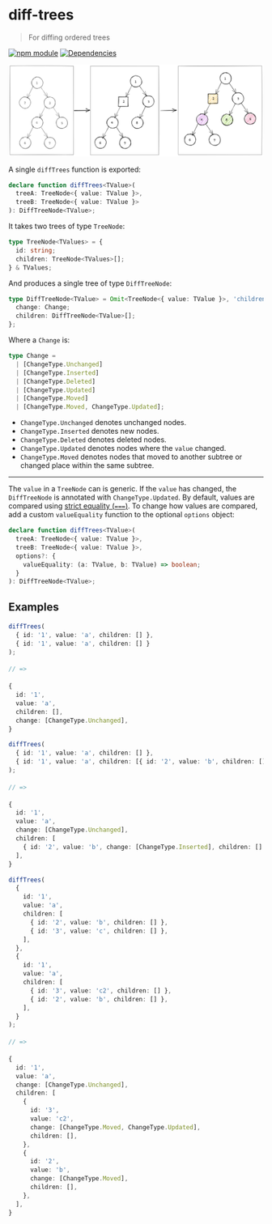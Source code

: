 # diff-trees

> For diffing ordered trees

[![npm module](https://badge.fury.io/js/diff-trees.svg)](https://www.npmjs.org/package/diff-trees)
[![Dependencies](https://david-dm.org/christianhg/diff-trees.svg)](https://david-dm.org/christianhg/diff-trees)

![diff-trees](diff-trees.png)

A single `diffTrees` function is exported:

```ts
declare function diffTrees<TValue>(
  treeA: TreeNode<{ value: TValue }>,
  treeB: TreeNode<{ value: TValue }>
): DiffTreeNode<TValue>;
```

It takes two trees of type `TreeNode`:

```ts
type TreeNode<TValues> = {
  id: string;
  children: TreeNode<TValues>[];
} & TValues;
```

And produces a single tree of type `DiffTreeNode`:

```ts
type DiffTreeNode<TValue> = Omit<TreeNode<{ value: TValue }>, 'children'> & {
  change: Change;
  children: DiffTreeNode<TValue>[];
};
```

Where a `Change` is:

```ts
type Change =
  | [ChangeType.Unchanged]
  | [ChangeType.Inserted]
  | [ChangeType.Deleted]
  | [ChangeType.Updated]
  | [ChangeType.Moved]
  | [ChangeType.Moved, ChangeType.Updated];
```

- `ChangeType.Unchanged` denotes unchanged nodes.
- `ChangeType.Inserted` denotes new nodes.
- `ChangeType.Deleted` denotes deleted nodes.
- `ChangeType.Updated` denotes nodes where the `value` changed.
- `ChangeType.Moved` denotes nodes that moved to another subtree or changed place within the same subtree.

---

The `value` in a `TreeNode` can is generic. If the `value` has changed, the `DiffTreeNode` is annotated with `ChangeType.Updated`. By default, values are compared using [strict equality (`===`)](https://developer.mozilla.org/en-US/docs/Web/JavaScript/Reference/Operators/Strict_equality). To change how values are compared, add a custom `valueEquality` function to the optional `options` object:

```ts
declare function diffTrees<TValue>(
  treeA: TreeNode<{ value: TValue }>,
  treeB: TreeNode<{ value: TValue }>,
  options?: {
    valueEquality: (a: TValue, b: TValue) => boolean;
  }
): DiffTreeNode<TValue>;
```

## Examples

```ts
diffTrees(
  { id: '1', value: 'a', children: [] },
  { id: '1', value: 'a', children: [] }
);

// =>

{
  id: '1',
  value: 'a',
  children: [],
  change: [ChangeType.Unchanged],
}
```

```ts
diffTrees(
  { id: '1', value: 'a', children: [] },
  { id: '1', value: 'a', children: [{ id: '2', value: 'b', children: [] }] }
);

// =>

{
  id: '1',
  value: 'a',
  change: [ChangeType.Unchanged],
  children: [
    { id: '2', value: 'b', change: [ChangeType.Inserted], children: [] },
  ],
}
```

```ts
diffTrees(
  {
    id: '1',
    value: 'a',
    children: [
      { id: '2', value: 'b', children: [] },
      { id: '3', value: 'c', children: [] },
    ],
  },
  {
    id: '1',
    value: 'a',
    children: [
      { id: '3', value: 'c2', children: [] },
      { id: '2', value: 'b', children: [] },
    ],
  }
);

// =>

{
  id: '1',
  value: 'a',
  change: [ChangeType.Unchanged],
  children: [
    {
      id: '3',
      value: 'c2',
      change: [ChangeType.Moved, ChangeType.Updated],
      children: [],
    },
    {
      id: '2',
      value: 'b',
      change: [ChangeType.Moved],
      children: [],
    },
  ],
}
```
